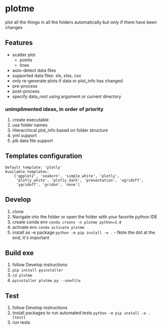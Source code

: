 # plotme

plot all the things in all the folders automatically but only if there have been changes

## Features
* scatter plot
  * points
  * lines
* auto-detect data files
* supported data files: xls, xlsx, csv
* only re-generate plots if data or plot_info has changed
* pre-process
* post-process
* specify data_root using argument or current directory

### unimplimented ideas, in order of priority
1. create executable
1. use folder names 
1. Hierarchical plot_info based on folder structure
1. yml support
1. plk data file support


Templates configuration
-----------------------
    Default template: 'plotly'
    Available templates:
        ['ggplot2', 'seaborn', 'simple_white', 'plotly',
         'plotly_white', 'plotly_dark', 'presentation', 'xgridoff',
         'ygridoff', 'gridon', 'none']


## Develop
1. clone 
1. Navigate into the folder or open the folder with your favorite python IDE
1. create conda env `conda create -n plotme python=3.8`
1. activate env `conda activate plotme`
1. install as -e package `python -m pip install -e .` - Note the dot at the end, it's important

## Build exe
1. follow Develop instructions
1. ```pip install pyinstaller```
1. ```cd plotme```
1. ```pyinstaller plotme.py --onefile```

## Test
1. follow Develop instructions
2. Install packages to run automated tests `python -m pip install -e .[test]`
1. run tests